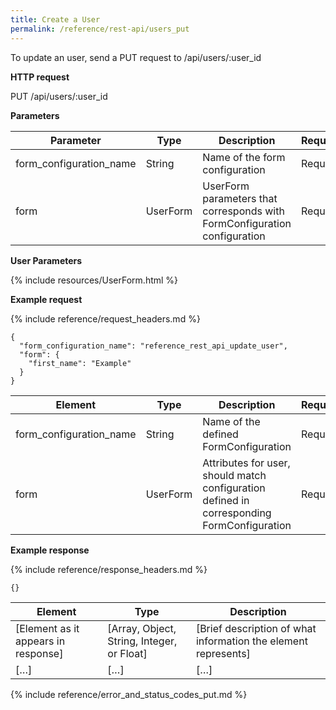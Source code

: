 ```yaml
---
title: Create a User
permalink: /reference/rest-api/users_put
---
```

To update an user, send a PUT request to /api/users/:user_id

**HTTP request**

PUT /api/users/:user_id

**Parameters**

| Parameter | Type | Description | Required | Notes |
|---------------------|--------------------------------------------------------------------|-------------------------------------------------------------|------------------------|---------------------------------------------|
| form_configuration_name | String | Name of the form configuration | Required ||
| form | UserForm | UserForm parameters that corresponds with FormConfiguration configuration | Required | |

**User Parameters**

{% include resources/UserForm.html %}

**Example request**

{% include reference/request_headers.md %}
```
{
  "form_configuration_name": "reference_rest_api_update_user",
  "form": {
    "first_name": "Example"
  }
}
```

| Element | Type | Description | Required? |
|------------------------------------|--------------------------------------------|----------------------------------------------------------------------------------------------------|------------------------|
| form_configuration_name | String | Name of the defined FormConfiguration | Required |
| form | UserForm | Attributes for user, should match configuration defined in corresponding FormConfiguration | Required |

**Example response**

{% include reference/response_headers.md %}
```
{}
```

| Element | Type | Description |
|-------------------------------------|--------------------------------------------|----------------------------------------------------------------|
| [Element as it appears in response] | [Array, Object, String, Integer, or Float] | [Brief description of what information the element represents] |
| […] | […] | […] |

{% include reference/error_and_status_codes_put.md %}
